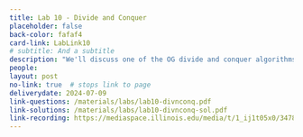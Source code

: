 ```yaml
---
title: Lab 10 - Divide and Conquer
placeholder: false
back-color: fafaf4
card-link: LabLink10
# subtitle: And a subtitle
description: "We'll discuss one of the OG divide and conquer algorithms: Kartsuba's algorithm."
people:
layout: post
no-link: true  # stops link to page 
deliverydate: 2024-07-09
link-questions: /materials/labs/lab10-divnconq.pdf
link-solutions: /materials/labs/lab10-divnconq-sol.pdf
link-recording: https://mediaspace.illinois.edu/media/t/1_ij1t05x0/347892222
---
```










